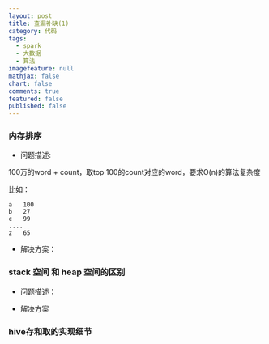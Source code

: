 ```yaml
---
layout: post
title: 查漏补缺(1)
category: 代码
tags: 
  - spark
  - 大数据
  - 算法
imagefeature: null
mathjax: false
chart: false
comments: true
featured: false
published: false
---
```


### 内存排序
* 问题描述: 

100万的word + count，取top 100的count对应的word，要求O(n)的算法复杂度

比如：

	a	100
	b	27
	c	99
	....
	z	65

* 解决方案：


### stack 空间 和 heap 空间的区别
* 问题描述：


* 解决方案


### hive存和取的实现细节





